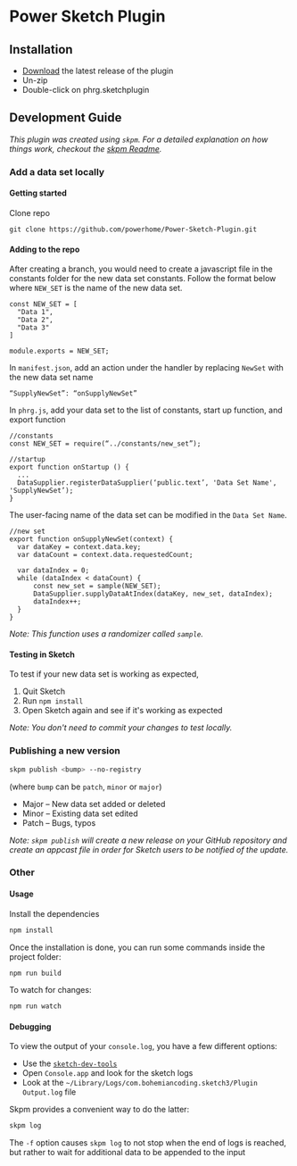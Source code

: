 # Power Sketch Plugin

## Installation

- [Download](../../releases/latest/download/phrg.sketchplugin.zip) the latest release of the plugin
- Un-zip
- Double-click on phrg.sketchplugin

## Development Guide

_This plugin was created using `skpm`. For a detailed explanation on how things work, checkout the [skpm Readme](https://github.com/skpm/skpm/blob/master/README.md)._

### Add a data set locally

#### Getting started

Clone repo
```
git clone https://github.com/powerhome/Power-Sketch-Plugin.git
```
#### Adding to the repo

After creating a branch, you would need to create a javascript file in the constants folder for the new data set constants. Follow the format below where `NEW_SET` is the name of the new data set.
```
const NEW_SET = [
  "Data 1",
  "Data 2",
  "Data 3"
]

module.exports = NEW_SET;

```
In `manifest.json`, add an action under the handler by replacing `NewSet` with the new data set name
```
“SupplyNewSet”: “onSupplyNewSet”
```
 
In `phrg.js`, add your data set to the list of constants, start up function, and export function
```
//constants
const NEW_SET = require(“../constants/new_set”);
```

```
//startup
export function onStartup () {
  ...
  DataSupplier.registerDataSupplier(‘public.text’, 'Data Set Name', 'SupplyNewSet’);
}
```
The user-facing name of the data set can be modified in the `Data Set Name`.

```
//new set
export function onSupplyNewSet(context) {
  var dataKey = context.data.key;
  var dataCount = context.data.requestedCount;

  var dataIndex = 0;
  while (dataIndex < dataCount) {
      const new_set = sample(NEW_SET);
      DataSupplier.supplyDataAtIndex(dataKey, new_set, dataIndex);
      dataIndex++;
  }
}
```
*Note: This function uses a randomizer called `sample`.*

#### Testing in Sketch

To test if your new data set is working as expected,
1. Quit Sketch
2. Run `npm install`
3. Open Sketch again and see if it's working as expected

*Note: You don't need to commit your changes to test locally.*

### Publishing a new version


```bash
skpm publish <bump> --no-registry
```

(where `bump` can be `patch`, `minor` or `major`)

* Major – New data set added or deleted
* Minor – Existing data set edited
* Patch – Bugs, typos

*Note: `skpm publish` will create a new release on your GitHub repository and create an appcast file in order for Sketch users to be notified of the update.*

### Other

#### Usage

Install the dependencies

```bash
npm install
```

Once the installation is done, you can run some commands inside the project folder:

```bash
npm run build
```

To watch for changes:

```bash
npm run watch
```

#### Debugging

To view the output of your `console.log`, you have a few different options:

- Use the [`sketch-dev-tools`](https://github.com/skpm/sketch-dev-tools)
- Open `Console.app` and look for the sketch logs
- Look at the `~/Library/Logs/com.bohemiancoding.sketch3/Plugin Output.log` file

Skpm provides a convenient way to do the latter:

```bash
skpm log
```

The `-f` option causes `skpm log` to not stop when the end of logs is reached, but rather to wait for additional data to be appended to the input

